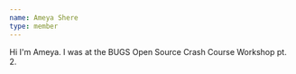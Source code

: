 ```yaml
---
name: Ameya Shere
type: member
---
```

Hi I'm Ameya. I was at the BUGS Open Source Crash Course Workshop pt. 2.
